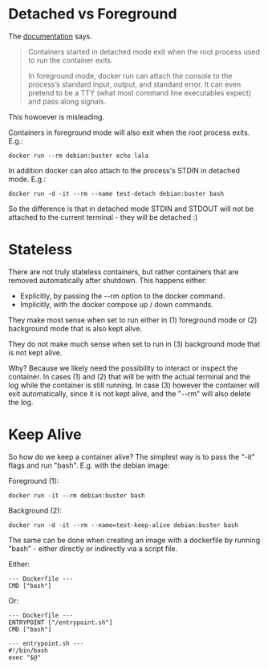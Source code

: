 # Detached vs Foreground

The [documentation](<https://docs.docker.com/engine/reference/run/#detached-vs-foreground>) says.

> Containers started in detached mode exit when the root process used to run the container exits.
>
> In foreground mode, docker run can attach the console to the process’s standard input, output, and standard error. It can even pretend to be a TTY (what most command line executables expect) and pass along signals.

This howoever is misleading. 

Containers in foreground mode will also exit when the root process exits. E.g.: 

	docker run --rm debian:buster echo lala 

In addition docker can also attach to the process's STDIN in detached mode. E.g.:

	docker run -d -it --rm --name test-detach debian:buster bash

So the difference is that in detached mode STDIN and STDOUT will not be attached to the current terminal - they will be detached :)

# Stateless

There are not truly stateless containers, but rather containers that are removed automatically after shutdown. This happens either:

* Explicitly, by passing the --rm option to the docker command.
* Implicitly, with the docker compose up / down commands.

They make most sense when set to run either in (1) foreground mode or (2) background mode that is also kept alive.

They do not make much sense when set to run in (3) background mode that is not kept alive.

Why? Because we likely need the possibility to interact or inspect the container. 
In cases (1) and (2) that will be with the actual terminal and the log while the container is still running.
In case (3) however the container will exit automatically, since it is not kept alive, and the "--rm" will also delete the log.

# Keep Alive

So how do we keep a container alive? The simplest way is to pass the "-it" flags and run "bash". E.g. with the debian image:

Foreground (1):

	docker run -it --rm debian:buster bash

Background (2):

	docker run -d -it --rm --name=test-keep-alive debian:buster bash

The same can be done when creating an image with a dockerfile by running "bash" - either directly or indirectly via a script file.

Either:

	--- Dockerfile ---
	CMD ["bash"]

Or:

	--- Dockerfile ---
	ENTRYPOINT ["/entrypoint.sh"]
	CMD ["bash"]

	--- entrypoint.sh ---
	#!/bin/bash
	exec "$@"
